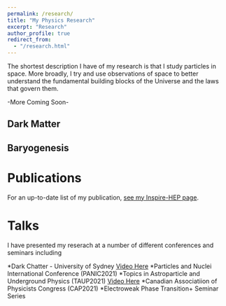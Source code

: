 ```yaml
---
permalink: /research/
title: "My Physics Research"
excerpt: "Research"
author_profile: true
redirect_from:
  - "/research.html"
---
```


The shortest description I have of my research is that I study particles in space. More broadly, I try and use observations of space to better understand the fundamental building blocks of the Universe and the laws that govern them.

-More Coming Soon-

Dark Matter
--------------

Baryogenesis
--------------

Publications
==============
For an up-to-date list of my publication, [see my Inspire-HEP page](https://inspirehep.net/authors/1851090?ui-citation-summary=true).

Talks
=======
I have presented my reserach at a number of different conferences and seminars including

*Dark Chatter - University of Sydney [Video Here](https://www.youtube.com/watch?v=3Zv439UQTwM)
*Particles and Nuclei International Conference (PANIC2021)
*Topics in Astroparticle and Underground Physics (TAUP2021) [Video Here](https://www.youtube.com/watch?v=xNMW4kn_Swg)
*Canadian Associatiion of Physicists Congress (CAP2021)
*Electroweak Phase Transition+ Seminar Series


